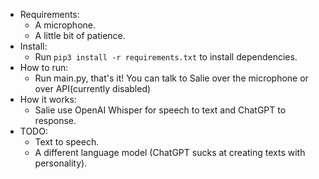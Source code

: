 - Requirements:
  - A microphone.
  - A little bit of patience.
- Install:
  - Run `pip3 install -r requirements.txt` to install dependencies.
- How to run:
  - Run main.py, that's it! You can talk to Salie over the microphone or over API(currently disabled)
- How it works:
  - Salie use OpenAI Whisper for speech to text and ChatGPT to response.
- TODO:
  - Text to speech.
  - A different language model (ChatGPT sucks at creating texts with personality).